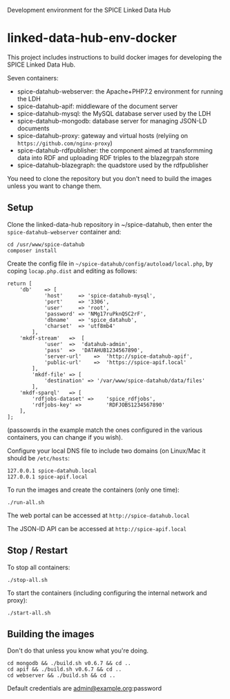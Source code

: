 Development environment for the SPICE Linked Data Hub
# linked-data-hub-env-docker

This project includes instructions to build docker images for developing the SPICE Linked Data Hub.

Seven containers:

- spice-datahub-webserver: the Apache+PHP7.2 environment for running the LDH
- spice-datahub-apif: middleware of the document server
- spice-datahub-mysql: the MySQL database server used by the LDH
- spice-datahub-mongodb: database server for managing JSON-LD documents
- spice-datahub-proxy: gateway and virtual hosts (relyiing on `https://github.com/nginx-proxy`)
- spice-datahub-rdfpublisher: the component aimed at transformming data into RDF and uploading RDF triples to the blazegrpah store
- spice-datahub-blazegraph: the quadstore used by the rdfpublisher

You need to clone the repository but you don't need to build the images unless you want to change them.

## Setup
Clone the linked-data-hub repository in ~/spice-datahub, then enter the `spice-datahub-webserver` container and:
```
cd /usr/www/spice-datahub
composer install 
```

Create the config file in `~/spice-datahub/config/autoload/local.php`, by coping `locap.php.dist` and editing as follows:
```
return [
    'db'    => [
            'host'     => 'spice-datahub-mysql',
            'port'     => '3306',
            'user'     => 'root',
            'password' => 'NMg17ruPknQSC2rF',
            'dbname'   => 'spice_datahub',
            'charset'  => 'utf8mb4'
        ],
    'mkdf-stream'   =>  [
            'user'  =>  'datahub-admin',
            'pass'  =>  'DATAHUB1234567890',
            'server-url'    =>  'http://spice-datahub-apif',
            'public-url'    =>  'https://spice-apif.local'
        ],
        'mkdf-file' => [
            'destination' => '/var/www/spice-datahub/data/files'
        ],
    'mkdf-sparql'   => [
        'rdfjobs-dataset' =>    'spice_rdfjobs',
        'rdfjobs-key' =>        'RDFJOBS1234567890'
    ],
];
```
(passowrds in the example match the ones configured in the various containers, you can change if you wish).

Configure your local DNS file to include two domains (on Linux/Mac it should be `/etc/hosts`:
```
127.0.0.1 spice-datahub.local
127.0.0.1 spice-apif.local
```
To run the images and create the containers (only one time):
```
./run-all.sh
```
The web portal can be accessed at `http://spice-datahub.local`

The JSON-lD API can be accessed at `http://spice-apif.local` 

## Stop / Restart

To stop all containers:
```
./stop-all.sh
```
To start the containers (including configuring the internal network and proxy):
```
./start-all.sh
```

## Building the images
Don't do that unless you know what you're doing.
```
cd mongodb && ./build.sh v0.6.7 && cd ..
cd apif && ./build.sh v0.6.7 && cd ..
cd webserver && ./build.sh && cd ..

```

Default credentials are admin@example.org:password
